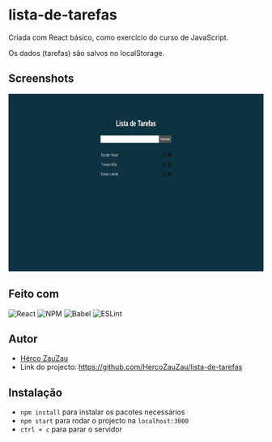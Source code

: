 # lista-de-tarefas
Criada com React básico, como exercício do curso de JavaScript.

Os dados (tarefas) são salvos no localStorage.

## Screenshots
<div>
 <img alt="img" height="350" width="750" src="https://github.com/HercoZauZau/lista-de-tarefas/blob/main/images/img.png?raw=true"> 
</div>

## Feito com
![React](https://img.shields.io/badge/react-%2320232a.svg?style=for-the-badge&logo=react&logoColor=%2361DAFB) 
![NPM](https://img.shields.io/badge/NPM-%23000000.svg?style=for-the-badge&logo=npm&logoColor=white)
![Babel](https://img.shields.io/badge/Babel-F9DC3e?style=for-the-badge&logo=babel&logoColor=black)
![ESLint](https://img.shields.io/badge/ESLint-4B3263?style=for-the-badge&logo=eslint&logoColor=white)

## Autor
- [Hérco ZauZau](https://github.com/HercoZauZau)
- Link do projecto: https://github.com/HercoZauZau/lista-de-tarefas

## Instalação

 - `npm install` para instalar os pacotes necessários
 - `npm start` para rodar o projecto na `localhost:3000`
 - `ctrl + c` para parar o servidor
